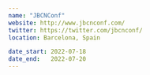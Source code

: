 ```yaml
---
name: "JBCNConf"
website: http://www.jbcnconf.com/
twitter: https://twitter.com/jbcnconf/
location: Barcelona, Spain

date_start: 2022-07-18
date_end:   2022-07-20
---
```

